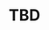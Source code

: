 ---
sequence_id: 3
speaker: Margarita Chli
webpage: https://www.v4rl.com/blog/dr-chli-margarita/the-lab
affil: Vision for Robotics Lab at ETH Zurich
affil_link: https://ethz.ch/en.html
# Image
img: Margarita.png
affil2: Professor at the University of Cyprus
affil2_link: https://www.ucy.ac.cy/?lang=en
title: TBD
time: 15:05 - 15:30
---